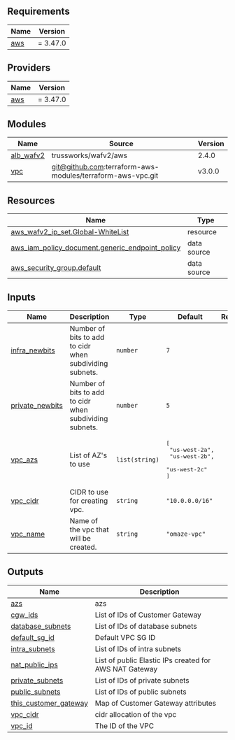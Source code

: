 <!-- BEGIN_TF_DOCS -->
## Requirements

| Name | Version |
|------|---------|
| <a name="requirement_aws"></a> [aws](#requirement\_aws) | = 3.47.0 |

## Providers

| Name | Version |
|------|---------|
| <a name="provider_aws"></a> [aws](#provider\_aws) | = 3.47.0 |

## Modules

| Name | Source | Version |
|------|--------|---------|
| <a name="module_alb_wafv2"></a> [alb\_wafv2](#module\_alb\_wafv2) | trussworks/wafv2/aws | 2.4.0 |
| <a name="module_vpc"></a> [vpc](#module\_vpc) | git@github.com:terraform-aws-modules/terraform-aws-vpc.git | v3.0.0 |

## Resources

| Name | Type |
|------|------|
| [aws_wafv2_ip_set.Global-WhiteList](https://registry.terraform.io/providers/hashicorp/aws/3.47.0/docs/resources/wafv2_ip_set) | resource |
| [aws_iam_policy_document.generic_endpoint_policy](https://registry.terraform.io/providers/hashicorp/aws/3.47.0/docs/data-sources/iam_policy_document) | data source |
| [aws_security_group.default](https://registry.terraform.io/providers/hashicorp/aws/3.47.0/docs/data-sources/security_group) | data source |

## Inputs

| Name | Description | Type | Default | Required |
|------|-------------|------|---------|:--------:|
| <a name="input_infra_newbits"></a> [infra\_newbits](#input\_infra\_newbits) | Number of bits to add to cidr when subdividing subnets. | `number` | `7` | no |
| <a name="input_private_newbits"></a> [private\_newbits](#input\_private\_newbits) | Number of bits to add to cidr when subdividing subnets. | `number` | `5` | no |
| <a name="input_vpc_azs"></a> [vpc\_azs](#input\_vpc\_azs) | List of AZ's to use | `list(string)` | <pre>[<br>  "us-west-2a",<br>  "us-west-2b",<br>  "us-west-2c"<br>]</pre> | no |
| <a name="input_vpc_cidr"></a> [vpc\_cidr](#input\_vpc\_cidr) | CIDR to use for creating vpc. | `string` | `"10.0.0.0/16"` | no |
| <a name="input_vpc_name"></a> [vpc\_name](#input\_vpc\_name) | Name of the vpc that will be created. | `string` | `"omaze-vpc"` | no |

## Outputs

| Name | Description |
|------|-------------|
| <a name="output_azs"></a> [azs](#output\_azs) | azs |
| <a name="output_cgw_ids"></a> [cgw\_ids](#output\_cgw\_ids) | List of IDs of Customer Gateway |
| <a name="output_database_subnets"></a> [database\_subnets](#output\_database\_subnets) | List of IDs of database subnets |
| <a name="output_default_sg_id"></a> [default\_sg\_id](#output\_default\_sg\_id) | Default VPC SG ID |
| <a name="output_intra_subnets"></a> [intra\_subnets](#output\_intra\_subnets) | List of IDs of intra subnets |
| <a name="output_nat_public_ips"></a> [nat\_public\_ips](#output\_nat\_public\_ips) | List of public Elastic IPs created for AWS NAT Gateway |
| <a name="output_private_subnets"></a> [private\_subnets](#output\_private\_subnets) | List of IDs of private subnets |
| <a name="output_public_subnets"></a> [public\_subnets](#output\_public\_subnets) | List of IDs of public subnets |
| <a name="output_this_customer_gateway"></a> [this\_customer\_gateway](#output\_this\_customer\_gateway) | Map of Customer Gateway attributes |
| <a name="output_vpc_cidr"></a> [vpc\_cidr](#output\_vpc\_cidr) | cidr allocation of the vpc |
| <a name="output_vpc_id"></a> [vpc\_id](#output\_vpc\_id) | The ID of the VPC |
<!-- END_TF_DOCS -->
